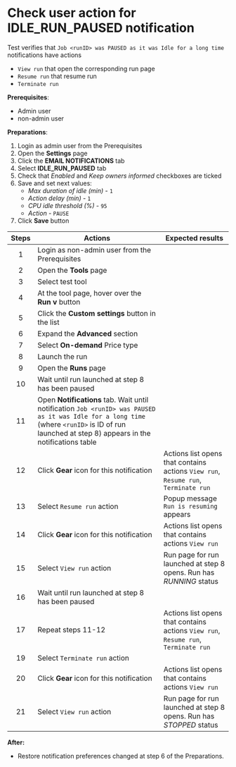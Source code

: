 # Check user action for IDLE_RUN_PAUSED notification

Test verifies that `Job <runID> was PAUSED as it was Idle for a long time` notifications have actions 
- `View run` that open the corresponding run page
- `Resume run` that resume run
- `Terminate run` 

**Prerequisites**:
- Admin user
- non-admin user

**Preparations**:
1. Login as admin user from the Prerequisites
2. Open the **Settings** page
3. Click the **EMAIL NOTIFICATIONS** tab 
4. Select **IDLE_RUN_PAUSED** tab
5. Check that _Enabled_ and _Keep owners informed_ checkboxes are ticked
6. Save and set next values:
     -  _Max duration of idle (min)_ - `1`
     - _Action delay (min)_ - `1`
     - _CPU idle threshold (%)_ - `95`
     - _Action_ - `PAUSE`
7. Click **Save** button

| Steps | Actions | Expected results |
| :---: | --- | --- |
| 1 | Login as non-admin user from the Prerequisites | |
| 2 | Open the **Tools** page |  | 
| 3 | Select test tool |  |
| 4 | At the tool page, hover over the **Run v** button |  |
| 5 | Click the **Custom settings** button in the list |  |
| 6 | Expand the **Advanced** section |  | 
| 7 | Select **On-demand** Price type |  |
| 8 | Launch the run |  |
| 9 | Open the **Runs** page | |
| 10 | Wait until run launched at step 8 has been paused | |
| 11 | Open **Notifications** tab. Wait until notification `Job <runID> was PAUSED as it was Idle for a long time` (where `<runID>` is ID of run launched at step 8) appears in the notifications table | |
| 12 | Click **Gear** icon for this notification | Actions list opens that contains actions `View run`, `Resume run`, `Terminate run` |
| 13 | Select `Resume run` action | Popup message `Run is resuming` appears |
| 14 | Click **Gear** icon for this notification | Actions list opens that contains actions `View run` |
| 15 | Select `View run` action | Run page for run launched at step 8 opens. Run has _RUNNING_ status |
| 16 | Wait until run launched at step 8 has been paused | |
| 17 | Repeat steps 11-12 | Actions list opens that contains actions `View run`, `Resume run`, `Terminate run` |
| 19 | Select `Terminate run` action |  |
| 20 | Click **Gear** icon for this notification | Actions list opens that contains actions `View run` |
| 21 | Select `View run` action | Run page for run launched at step 8 opens. Run has _STOPPED_ status |

**After:**
- Restore notification preferences changed at step 6 of the Preparations.


